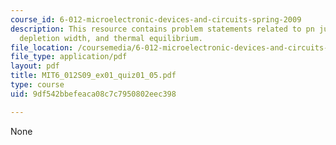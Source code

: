 ```yaml
---
course_id: 6-012-microelectronic-devices-and-circuits-spring-2009
description: This resource contains problem statements related to pn junction diodes,
  depletion width, and thermal equilibrium.
file_location: /coursemedia/6-012-microelectronic-devices-and-circuits-spring-2009/9df542bbefeaca08c7c7950802eec398_MIT6_012S09_ex01_quiz01_05.pdf
file_type: application/pdf
layout: pdf
title: MIT6_012S09_ex01_quiz01_05.pdf
type: course
uid: 9df542bbefeaca08c7c7950802eec398

---
```

None